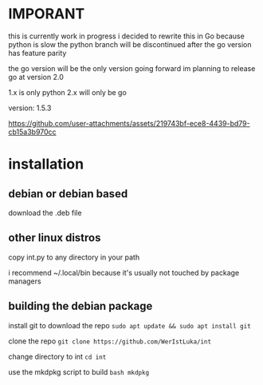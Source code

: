 # IMPORANT
this is currently work in progress
i decided to rewrite this in Go because python is slow
the python branch will be discontinued after the go version has feature parity

the go version will be the only version going forward
im planning to release go at version 2.0

1.x is only python
2.x will only be go

version: 1.5.3

https://github.com/user-attachments/assets/219743bf-ece8-4439-bd79-cb15a3b970cc

# installation
## debian or debian based
download the .deb file
## other linux distros
copy int.py to any directory in your path

i recommend ~/.local/bin because it's usually not touched by package managers

## building the debian package
install git to download the repo ```sudo apt update && sudo apt install git```

clone the repo ```git clone https://github.com/WerIstLuka/int```

change directory to int ```cd int```

use the mkdpkg script to build ```bash mkdpkg```

